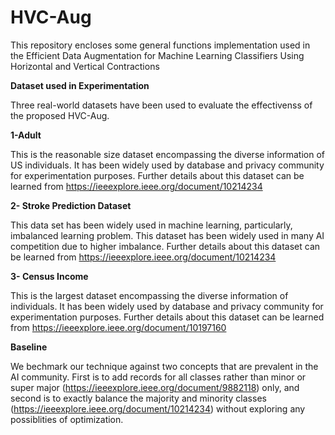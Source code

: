 # HVC-Aug
This repository encloses some general functions implementation used in the Efficient Data Augmentation for Machine Learning Classifiers Using Horizontal and Vertical Contractions

**Dataset used in Experimentation**

Three real-world datasets have been used to evaluate the effectivenss of the proposed HVC-Aug.

**1-Adult**

This is the reasonable size dataset encompassing the diverse information of US individuals. It has been widely used by database and privacy community for experimentation purposes. Further details about this dataset can be learned from  https://ieeexplore.ieee.org/document/10214234

**2- Stroke Prediction Dataset**

This data set has been widely used in machine learning, particularly, imbalanced learning problem. This dataset has been widely used in many AI competition due to higher imbalance. Further details about this dataset can be learned from  https://ieeexplore.ieee.org/document/10214234

**3- Census Income**

This is the largest dataset encompassing the diverse information of individuals. It has been widely used by database and privacy community for experimentation purposes. Further details about this dataset can be learned from https://ieeexplore.ieee.org/document/10197160


**Baseline**

We bechmark our technique against two concepts that are prevalent in the AI community. First is to add records for all classes rather than minor or super major (https://ieeexplore.ieee.org/document/9882118) only, and second is to exactly balance the majority and minority classes (https://ieeexplore.ieee.org/document/10214234) without exploring any possiblities of optimization. 
